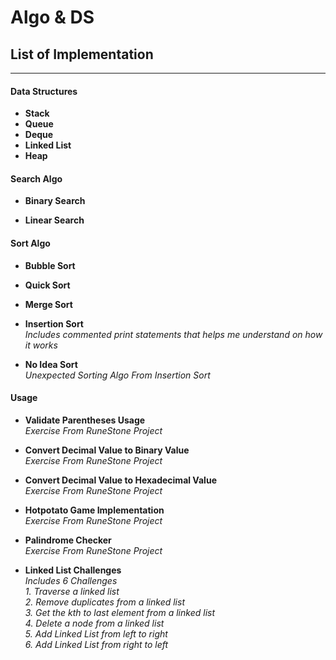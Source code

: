# Algo & DS


## **List of Implementation**
---

#### Data Structures

* **Stack**
* **Queue**
* **Deque**
* **Linked List**
* **Heap**

#### Search Algo

* **Binary Search**

* **Linear Search**

#### Sort Algo

* **Bubble Sort**

* **Quick Sort**

* **Merge Sort**

* **Insertion Sort**</br>
_Includes commented print statements that helps me understand on how it works_

* **No Idea Sort**</br>
_Unexpected Sorting Algo From Insertion Sort_

#### Usage

* **Validate Parentheses Usage**</br>
_Exercise From RuneStone Project_

* **Convert Decimal Value to Binary Value**</br>
_Exercise From RuneStone Project_

* **Convert Decimal Value to Hexadecimal Value**</br>
_Exercise From RuneStone Project_

* **Hotpotato Game Implementation**</br>
_Exercise From RuneStone Project_

* **Palindrome Checker**</br>
_Exercise From RuneStone Project_

* **Linked List Challenges**</br>
_Includes 6 Challenges_</br>
_1. Traverse a linked list_</br>
_2. Remove duplicates from a linked list_</br>
_3. Get the kth to last element from a linked list_</br>
_4. Delete a node from a linked list_</br>
_5. Add Linked List from left to right_</br>
_6. Add Linked List from right to left_
